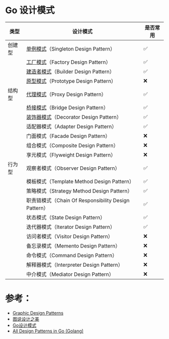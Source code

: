 # Go 设计模式

| 类型     | 设计模式                                                 | 是否常用   |
| -------- | ------------------------------------------------------   | ---------- |
| 创建型   | [单例模式](./01_singleton)（Singleton Design Pattern）   | ✅         |
|          | [工厂模式](./02_factory)（Factory Design Pattern）       | ✅         |
|          | [建造者模式](./03_builder)（Builder Design Pattern）     | ✅         |
|          | [原型模式](./04_prototype)（Prototype Design Pattern）   | ❌         |
| 结构型   | [代理模式](./05_proxy)（Proxy Design Pattern）           | ✅         |
|          | [桥接模式](./06_bridge)（Bridge Design Pattern）         | ✅         |
|          | [装饰器模式](./07_decorator)（Decorator Design Pattern） | ✅         |
|          | 适配器模式（Adapter Design Pattern）                     | ✅         |
|          | 门面模式（Facade Design Pattern）                        | ❌         |
|          | 组合模式（Composite Design Pattern）                     | ❌         |
|          | 享元模式（Flyweight Design Pattern）                     | ❌         |
| 行为型   | 观察者模式（Observer Design Pattern）                    | ✅         |
|          | 模板模式（Template Method Design Pattern）               | ✅         |
|          | 策略模式（Strategy Method Design Pattern）               | ✅         |
|          | 职责链模式（Chain Of Responsibility Design Pattern）     | ✅         |
|          | 状态模式（State Design Pattern）                         | ✅         |
|          | 迭代器模式（Iterator Design Pattern）                    | ✅         |
|          | 访问者模式（Visitor Design Pattern）                     | ❌         |
|          | 备忘录模式（Memento Design Pattern）                     | ❌         |
|          | 命令模式（Command Design Pattern）                       | ❌         |
|          | 解释器模式（Interpreter Design Pattern）                 | ❌         |
|          | 中介模式（Mediator Design Pattern）                      | ❌         |


# 参考：

- [Graphic Design Patterns](https://design-patterns.readthedocs.io/zh_CN/latest/index.html)
- [图说设计之美](https://time.geekbang.org/column/intro/100039001?tab=catalog)
- [Go设计模式](https://lailin.xyz/post/go-design-pattern.html)
- [All Design Patterns in Go (Golang)](https://golangbyexample.com/all-design-patterns-golang/)

